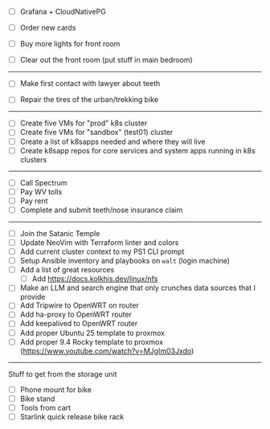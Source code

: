 - [ ] Grafana + CloudNativePG
- [ ] Order new cards
- [ ] Buy more lights for front room

- [ ] Clear out the front room (put stuff in main bedroom)

----

- [ ] Make first contact with lawyer about teeth
- [ ] Repair the tires of the urban/trekking bike


----

- [ ] Create five VMs for "prod" k8s cluster
- [ ] Create five VMs for "sandbox" (test01) cluster
- [ ] Create a list of k8sapps needed and where they will live
- [ ] Create k8sapp repos for core services and system apps running in k8s clusters

----

- [ ] Call Spectrum
- [ ] Pay WV tolls
- [ ] Pay rent
- [ ] Complete and submit teeth/nose insurance claim

----

- [ ] Join the Satanic Temple
- [ ] Update NeoVim with Terraform linter and colors
- [ ] Add current cluster context to my PS1 CLI prompt
- [ ] Setup Ansible inventory and playbooks on `walt` (login machine)
- [ ] Add a list of great resources
  - [ ] Add https://docs.kolkhis.dev/linux/nfs
- [ ] Make an LLM and search engine that only crunches data sources that I provide
- [ ] Add Tripwire to OpenWRT on router
- [ ] Add ha-proxy to OpenWRT router
- [ ] Add keepalived to OpenWRT router
- [ ] Add proper Ubuntu 25 template to proxmox
- [ ] Add proper 9.4 Rocky template to proxmox (https://www.youtube.com/watch?v=MJgIm03Jxdo)

----

Stuff to get from the storage unit

- [ ] Phone mount for bike
- [ ] Bike stand
- [ ] Tools from cart
- [ ] Starlink quick release bike rack